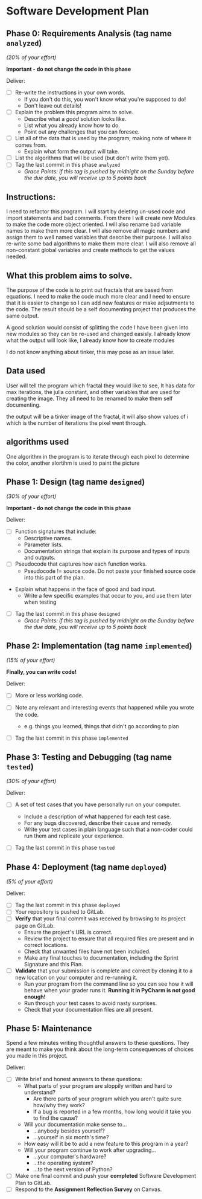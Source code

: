 # Software Development Plan

## Phase 0: Requirements Analysis (tag name `analyzed`)
*(20% of your effort)*

**Important - do not change the code in this phase**

Deliver:

*   [ ] Re-write the instructions in your own words.
    *   If you don't do this, you won't know what you're supposed to do!
    *   Don't leave out details!
*   [ ] Explain the problem this program aims to solve.
    *   Describe what a *good* solution looks like.
    *   List what you already know how to do.
    *   Point out any challenges that you can foresee.
*   [ ] List all of the data that is used by the program, making note of where it comes from.
    *   Explain what form the output will take.
*   [ ] List the algorithms that will be used (but don't write them yet).
*   [ ] Tag the last commit in this phase `analyzed`
    *   *Grace Points: if this tag is pushed by midnight on the Sunday before the due date, you will receive up to 5 points back*

## Instructions:

I need to refactor this program. I will start by deleting un-used code and import statements and bad comments. From there I will create new Modules to make the code more object oriented.
I will also rename bad variable names to make them more clear. I will also remove all magic numbers and assign them to well named variables that describe their purpose. I will also 
re-write some bad algorithms to make them more clear. I will also remove all non-constant global variables and create methods to get the values needed. 

## What this problem aims to solve.

The purpose of the code is to print out fractals that are based from equations. I need to make the code much more clear and I need to ensure that it is easier to change so I can add new 
features or make adjsutments to the code. 
The result should be a self documenting project that produces the same output.

A good solution would consist of splitting the code I have been given into new modules so they can be re-used and changed easisly.
I already know what the output will look like, I already know how to create modules

I do not know anything about tinker, this may pose as an issue later.

## Data used

User will tell the program which fractal they would like to see, It has data for max iterations, the julia constant, and other variables that are used for creating the image. They all 
need to be renamed to make them self documenting.

the output will be a tinker image of the fractal, it will also show values of i which is the number of iterations the pixel went through.


## algorithms used

One algorithm in the program is to iterate through each pixel to determine the color, another alortihm is used to paint the picture


## Phase 1: Design (tag name `designed`)
*(30% of your effort)*

**Important - do not change the code in this phase**

Deliver:

*   [ ] Function signatures that include:
    *   Descriptive names.
    *   Parameter lists.
    *   Documentation strings that explain its purpose and types of inputs and outputs.
*   [ ] Pseudocode that captures how each function works.
    *   Pseudocode != source code.  Do not paste your finished source code into this part of the plan.
*   Explain what happens in the face of good and bad input.
    *   Write a few specific examples that occur to you, and use them later when testing
*   [ ] Tag the last commit in this phase `designed`
    *   *Grace Points: if this tag is pushed by midnight on the Sunday before the due date, you will receive up to 5 points back*


## Phase 2: Implementation (tag name `implemented`)
*(15% of your effort)*

**Finally, you can write code!**

Deliver:

*   [ ] More or less working code.
*   [ ] Note any relevant and interesting events that happened while you wrote the code.
    *   e.g. things you learned, things that didn't go according to plan
*   [ ] Tag the last commit in this phase `implemented`


## Phase 3: Testing and Debugging (tag name `tested`)
*(30% of your effort)*

Deliver:

*   [ ] A set of test cases that you have personally run on your computer.
    *   Include a description of what happened for each test case.
    *   For any bugs discovered, describe their cause and remedy.
    *   Write your test cases in plain language such that a non-coder could run them and replicate your experience.
*   [ ] Tag the last commit in this phase `tested`


## Phase 4: Deployment (tag name `deployed`)
*(5% of your effort)*

Deliver:

*   [ ] Tag the last commit in this phase `deployed`
*   [ ] Your repository is pushed to GitLab.
*   [ ] **Verify** that your final commit was received by browsing to its project page on GitLab.
    *   Ensure the project's URL is correct.
    *   Review the project to ensure that all required files are present and in correct locations.
    *   Check that unwanted files have not been included.
    *   Make any final touches to documentation, including the Sprint Signature and this Plan.
*   [ ] **Validate** that your submission is complete and correct by cloning it to a new location on your computer and re-running it.
	*	Run your program from the command line so you can see how it will behave when your grader runs it.  **Running it in PyCharm is not good enough!**
    *   Run through your test cases to avoid nasty surprises.
    *   Check that your documentation files are all present.


## Phase 5: Maintenance

Spend a few minutes writing thoughtful answers to these questions.  They are meant to make you think about the long-term consequences of choices you made in this project.

Deliver:

*   [ ] Write brief and honest answers to these questions:
    *   What parts of your program are sloppily written and hard to understand?
        *   Are there parts of your program which you aren't quite sure how/why they work?
        *   If a bug is reported in a few months, how long would it take you to find the cause?
    *   Will your documentation make sense to...
        *   ...anybody besides yourself?
        *   ...yourself in six month's time?
    *   How easy will it be to add a new feature to this program in a year?
    *   Will your program continue to work after upgrading...
        *   ...your computer's hardware?
        *   ...the operating system?
        *   ...to the next version of Python?
*   [ ] Make one final commit and push your **completed** Software Development Plan to GitLab.
*   [ ] Respond to the **Assignment Reflection Survey** on Canvas.
